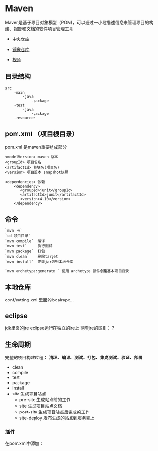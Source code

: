 # Maven
Maven是基于项目对象模型（POM)，可以通过一小段描述信息来管理项目的构建、报告和文档的软件项目管理工具

* [中央仓库](http://search.maven.org/)
* [镜像仓库](http://mvnrepository.com/)

* [视频](http://www.imooc.com/learn/443)

## 目录结构

	src
		-main
			-java
				-package
		-test
			-java
				-package
		-resources

## pom.xml  （项目根目录）
pom.xml 是maven重要组成部分

	<modelVersion> maven 版本
	<groupId> 项目包名
	<artifactId> 模块名(项目名)
	<version> 项目版本 snapshot快照

	<dependencies> 依赖
		<dependency>
		   <groupId>junit</groupId>
		   <artifactId>junit</artifactId>
		   <version>4.10</version>
		</dependency>


## 命令

	`mvn -v`
	`cd 项目目录`
	`mvn compile`  编译
	`mvn test` 	   执行测试
	`mvn package`  打包
	`mvn clean`    删除target
	`mvn install`  安装jar包到本地仓库

	`mvn archetype:generate ` 使用 archetype 插件创建基本项目目录

## 本地仓库
conf/setting.xml 里面的localrepo...

## eclipse
jdk里面的jre
eclipse运行在独立的jre上
两套jre的区别：？

## 生命周期
完整的项目构建过程：
	**清理、编译、测试、打包、集成测试、验证、部署**

* clean  
* compile
* test
* package
* install
* site 生成项目站点
	* pre-site 生成站点前的工作
	* site 生成项目站点文档
	* post-site 生成项目站点后完成的工作
	* site-deploy 发布生成的站点到服务器上

### 插件
 在pom.xml中添加：
 <plugins></plugins>


